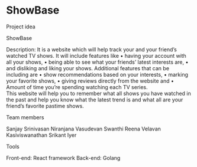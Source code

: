 # ShowBase
Project idea 

ShowBase

Description:
 It is a website which will help track your and your friend’s watched TV shows.
It will include features like 
•	having your account with all your shows, 
•	being able to see what your friends’ latest interests are, 
•	and disliking and liking your shows.
Additional features that can be including are 
•	show recommendations based on your interests, 
•	marking your favorite shows, 
•	giving reviews directly from the website and 
•	Amount of time you’re spending watching each TV series.  
This website will help you to remember what all shows you have watched in the past and help you know what the latest trend is and what all are your friend’s favorite pastime shows.

Team members

Sanjay Srinivasan
Niranjana Vasudevan
Swanthi Reena Velavan
Kasiviswanathan Srikant Iyer


Tools

Front-end: React framework
Back-end: Golang
